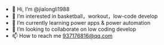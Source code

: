 - 👋 Hi, I’m @jialongli1988
- 👀 I’m interested in basketball，workout，low-code develop
- 🌱 I’m currently learning power apps & power automation
- 💞️ I’m looking to collaborate on low coding develop 
- 📫 How to reach me 937176816@qq.com

<!---
jialongli1988/jialongli1988 is a ✨ special ✨ repository because its `README.md` (this file) appears on your GitHub profile.
You can click the Preview link to take a look at your changes.
--->
